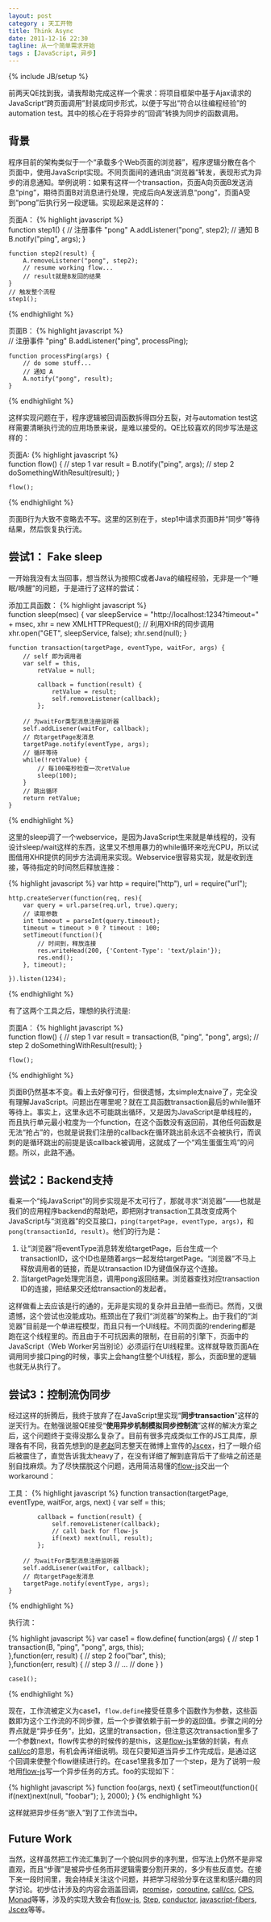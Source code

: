 ```yaml
---
layout: post
category : 天工开物
title: Think Async
date: 2011-12-16 22:30
tagline: 从一个简单需求开始
tags : [JavaScript, 异步]
---
```

{% include JB/setup %}

前两天QE找到我，请我帮助完成这样一个需求：将项目框架中基于Ajax请求的JavaScript“跨页面调用”封装成同步形式，以便于写出“符合以往编程经验”的automation test。其中的核心在于将异步的“回调”转换为同步的函数调用。

## 背景
程序目前的架构类似于一个“承载多个Web页面的浏览器”，程序逻辑分散在各个页面中，使用JavaScript实现。不同页面间的通讯由“浏览器”转发，表现形式为异步的消息通知。举例说明：如果有这样一个transaction，页面A向页面B发送消息“ping”，期待页面B对消息进行处理，完成后向A发送消息“pong”，页面A受到“pong”后执行另一段逻辑。实现起来是这样的： 

页面A：
{% highlight javascript %}    
    function step1() {
        // 注册事件 "pong"
        A.addListener("pong", step2);
        // 通知 B
        B.notify("ping", args);
    }
    
    function step2(result) {
        A.removeListener("pong", step2);
        // resume working flow...
        // result就是B发回的结果
    }
    // 触发整个流程
    step1();
{% endhighlight %}

页面B：
{% highlight javascript %}    
    // 注册事件 "ping"
    B.addListener("ping", processPing);
    
    function processPing(args) {
        // do some stuff...
        // 通知 A
        A.notify("pong", result);
    }
{% endhighlight %}

这样实现问题在于，程序逻辑被回调函数拆得四分五裂，对与automation test这样需要清晰执行流的应用场景来说，是难以接受的。QE比较喜欢的同步写法是这样的：

页面A:
{% highlight javascript %}    
    function flow() {
        // step 1
        var result = B.notify("ping", args);
        // step 2
        doSomethingWithResult(result);
    }
    
    flow();
{% endhighlight %}    

页面B行为大致不变略去不写。这里的区别在于，step1中请求页面B并“同步”等待结果，然后恢复执行流。

## 尝试1： Fake sleep
一开始我没有太当回事，想当然认为按照C或者Java的编程经验，无非是一个“睡眠/唤醒”的问题，于是进行了这样的尝试：

添加工具函数：
{% highlight javascript %}    
    function sleep(msec) {
        var sleepService = "http://localhost:1234?timeout=" + msec,
            xhr = new XMLHTTPRequest();
            // 利用XHR的同步调用
            xhr.open("GET", sleepService, false);
            xhr.send(null);
    }
    
    function transaction(targetPage, eventType, waitFor, args) {
        // self 即为调用者
        var self = this,
            retValue = null;
            
            callback = function(result) {
                retValue = result;
                self.removeListener(callback);
            };
        
        // 为waitFor类型消息注册监听器
        self.addLisener(waitFor, callback);
        // 向targetPage发消息
        targetPage.notify(eventType, args);
        // 循环等待
        while(!retValue) {
            // 每100毫秒检查一次retValue
            sleep(100);
        }
        // 跳出循环
        return retValue;               
    }
{% endhighlight %}
    
这里的sleep调了一个webservice，是因为JavaScript生来就是单线程的，没有设计sleep/wait这样的东西，这里又不想用暴力的while循环来吃光CPU，所以试图借用XHR提供的同步方法调用来实现。Webservice很容易实现，就是收到连接，等待指定的时间然后释放连接：
    
{% highlight javascript %}
    var http = require("http"),
        url = require("url");
        
    http.createServer(function(req, res){
        var query = url.parse(req.url, true).query;
        // 读取参数
        int timeout = parseInt(query.timeout);
        timeout = timeout > 0 ? timeout : 100;
        setTimeout(function(){
            // 时间到，释放连接
            res.writeHead(200, {'Content-Type': 'text/plain'});
            res.end();
        }, timeout);
        
    }).listen(1234);
{% endhighlight %}
    
有了这两个工具之后，理想的执行流是:

页面A：
{% highlight javascript %}    
    function flow() {
        // step 1
        var result = transaction(B, "ping", "pong", args);
        // step 2
        doSomethingWithResult(result);
    }
    
    flow();
{% endhighlight %}

页面B仍然基本不变。看上去好像可行，但很遗憾，太simple太naive了，完全没有理解JavaScript。问题出在哪里呢？就在工具函数transaction最后的while循环等待上。事实上，这里永远不可能跳出循环，又是因为JavaScript是单线程的，而且执行单元最小粒度为一个function，在这个函数没有返回前，其他任何函数是无法“抢占”的，也就是说我们注册的callback在循环跳出前永远不会被执行，而讽刺的是循环跳出的前提是该callback被调用，这就成了一个“鸡生蛋蛋生鸡”的问题。所以，此路不通。

## 尝试2：Backend支持
看来一个“纯JavaScript”的同步实现是不太可行了，那就寻求“浏览器”——也就是我们的应用程序backend的帮助吧，即把刚才transaction工具改变成两个JavaScript与“浏览器”的交互接口，`ping(targetPage, eventType, args)`，和`pong(transactionId, result)`。他们的行为是：

1. 让“浏览器”将eventType消息转发给targetPage，后台生成一个transactionID，这个ID也是随着args一起发给targetPage。“浏览器”不马上释放调用者的链接，而是以transaction ID为键值保存这个连接。
2. 当targetPage处理完消息，调用pong返回结果。浏览器查找对应transaction ID的连接，把结果交还给transaction的发起者。

这样做看上去应该是行的通的，无非是实现的复杂并且丑陋一些而已。然而，又很遗憾，这个尝试也没能成功。瓶颈出在了我们“浏览器”的架构上。由于我们的“浏览器”目前是一个单进程模型，而且只有一个UI线程。不同页面的rendering都是跑在这个线程里的。而且由于不可抗因素的限制，在目前的引擎下，页面中的JavaScript（Web Worker另当别论）必须运行在UI线程里。这样就导致页面A在调用同步接口ping的时候，事实上会hang住整个UI线程，那么，页面B里的逻辑也就无从执行了。

## 尝试3：控制流伪同步
经过这样的折腾后，我终于放弃了在JavaScript里实现“**同步transaction**”这样的逆天行为。在勉强说服QE接受“**使用异步机制模拟同步控制流**”这样的解决方案之后，这个问题终于变得没那么复杂了。目前有很多完成类似工作的JS工具库，原理各有不同，我首先想到的是[老赵][]同志整天在微博上宣传的[Jscex][]，扫了一眼介绍后被震住了，直觉告诉我太heavy了，在没有详细了解到底背后干了些啥之前还是别自找麻烦。为了尽快摆脱这个问题，选用简洁易懂的[flow-js][]交出一个workaround：

工具：
{% highlight javascript %}
    function transaction(targetPage, eventType, waitFor, args, next) {
         var self = this;
            
            callback = function(result) {
                self.removeListener(callback);
                // call back for flow-js
                if(next) next(null, result);    
            };
        
        // 为waitFor类型消息注册监听器
        self.addLisener(waitFor, callback);
        // 向targetPage发消息
        targetPage.notify(eventType, args);
    }
{% endhighlight %}
    
执行流：

{% highlight javascript %}
    var case1 = flow.define(
        function(args) {
            // step 1            
            transaction(B, "ping", "pong", args, this);           
        },function(err, result) {
            // step 2
            foo("bar", this);            
        },function(err, result) {
            // step 3
            // ...
            // done
        }
    )
    
    case1();
{% endhighlight %}

现在，工作流被定义为case1，`flow.define`接受任意多个函数作为参数，这些函数即为这个工作流的不同步骤，后一个步骤依赖于前一步的返回值。步骤之间的分界点就是“异步任务”，比如，这里的transaction，但注意这次transaction里多了一个参数next，flow传实参的时候传的是this，这是[flow-js][]里做的封装，有点[call/cc][]的意思，有机会再详细说明。现在只要知道当异步工作完成后，是通过这个回调来使整个flow继续进行的。在case1里我多加了一个step，是为了说明一般地用[flow-js][]写一个异步任务的方式。foo的实现如下：

{% highlight javascript %}
    function foo(args, next) {
        setTimeout(function(){
            if(next)next(null, "foobar");
        }, 2000);
    }
{% endhighlight %}    

这样就把异步任务“嵌入”到了工作流当中。

## Future Work
当然，这样虽然把工作流汇集到了一个貌似同步的序列里，但写法上仍然不是非常直观，而且“步骤”是被异步任务而非逻辑需要分割开来的，多少有些反直觉。在接下来一段时间里，我会持续关注这个问题，并把学习经验分享在这里和感兴趣的同学讨论。初步估计涉及的内容会涵盖回调，[promise][]，[coroutine][], [call/cc][], [CPS][], [Monad][]等等，涉及的实现大致会有[flow-js][], [Step][], [conductor][], [javascript-fibers][], [Jscex][]等等。


[flow-js]: https://github.com/willconant/flow-js
[老赵]: http://blog.zhaojie.me
[Jscex]: https://github.com/Jeffreyzhao/jscex
[Step]: https://github.com/creationix/experiments/blob/master/step.js
[conductor]: http://github.com/creationix/conductor
[promise]: https://github.com/kriszyp/node-promise
[call/cc]: http://en.wikipedia.org/wiki/Call-with-current-continuation
[CPS]: http://en.wikipedia.org/wiki/Continuation_passing_style
[javascript-fibers]: https://github.com/randallmorey/javascript-fibers
[Monad]: <http://en.wikipedia.org/wiki/Monad_(functional_programming)>
[coroutine]: http://en.wikipedia.org/wiki/Coroutine
